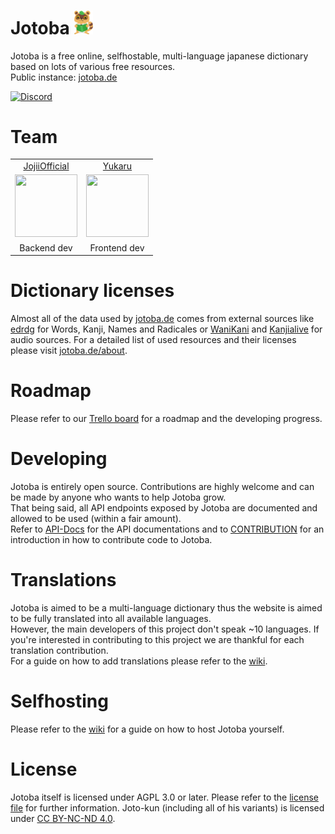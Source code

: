 # Jotoba <img class="titleImg" width="30" src="/html/assets/jotokun/JotoBook.svg">
Jotoba is a free online, selfhostable, multi-language japanese dictionary based on lots of various free resources.<br>
Public instance: [jotoba.de](https://jotoba.de)<br>

<a href="https://discord.gg/ysSkFFxmjr"><img src="https://img.shields.io/discord/854657468867936267?style=for-the-badge" alt="Discord"></a>

# Team
<table>
     <tr align="center">
          <td><a href="https://github.com/JojiiOfficial">JojiiOfficial</a></td>
          <td><a href="https://github.com/Yukaru-san">Yukaru</a></td>
     </tr>
     <tr align="center">
          <td><a href="https://github.com/JojiiOfficial"><img src="https://avatars.githubusercontent.com/u/15957865?v=4" width="100" height="100"></a></td>
          <td><a href="https://github.com/Yukaru-san"><img src="https://avatars.githubusercontent.com/u/57414313?v=4" width="100" height="100"></a></td>
     </tr>
     <tr align="center">
          <td>Backend dev</td>
          <td>Frontend dev</td>
     </tr>
</table>

# Dictionary licenses
Almost all of the data used by [jotoba.de](https://jotoba.de) comes from external sources like [edrdg](http://www.edrdg.org/) 
for Words, Kanji, Names and Radicales or [WaniKani](https://www.wanikani.com/) and [Kanjialive](https://kanjialive.com/) for audio sources.
For a detailed list of used resources and their licenses please visit [jotoba.de/about](https://jotoba.de/about).

# Roadmap
Please refer to our [Trello board](https://trello.com/b/nmG0xgaW/jotoba-roadmap) for a roadmap and the developing progress.

# Developing
Jotoba is entirely open source. Contributions are highly welcome and can be made by anyone who wants to help Jotoba grow.<br>
That being said, all API endpoints exposed by Jotoba are documented and allowed to be used (within a fair amount).<br>
Refer to [API-Docs](https://jotoba.de/docs.html) for the API documentations and to [CONTRIBUTION](https://github.com/WeDontPanic/Jotoba/wiki/Contributing) for an introduction in how to contribute code to Jotoba.

# Translations
Jotoba is aimed to be a multi-language dictionary thus the website is aimed to be fully translated into all available languages.<br>
However, the main developers of this project don't speak ~10 languages.
If you're interested in contributing to this project we are thankful for each translation contribution.<br>
For a guide on how to add translations please refer to the [wiki](https://github.com/WeDontPanic/Jotoba/wiki/Translate-%5BPage%5D).

# Selfhosting
Please refer to the [wiki](https://github.com/WeDontPanic/Jotoba/wiki/Selfhost) for a guide on how to host Jotoba yourself.

# License
Jotoba itself is licensed under AGPL 3.0 or later. 
Please refer to the [license file](https://github.com/WeDontPanic/Jotoba/blob/master/LICENSE) for further information.
Joto-kun (including all of his variants) is licensed under [CC BY-NC-ND 4.0](https://creativecommons.org/licenses/by-nc-nd/4.0/).
